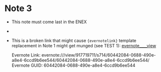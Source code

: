 # Note 3



- This note must come last in the ENEX
- 
- This is a broken link that might cause `{evernotelink}` template replacement in Note 1 might get munged (see TEST 1): [evernote____view](evernote:///view)


  Evernote Link: evernote:///view/917719711/s714/60442084-0688-490e-a8e4-6ccd9b6ee544/60442084-0688-490e-a8e4-6ccd9b6ee544/
  Evernote GUID: 60442084-0688-490e-a8e4-6ccd9b6ee544

